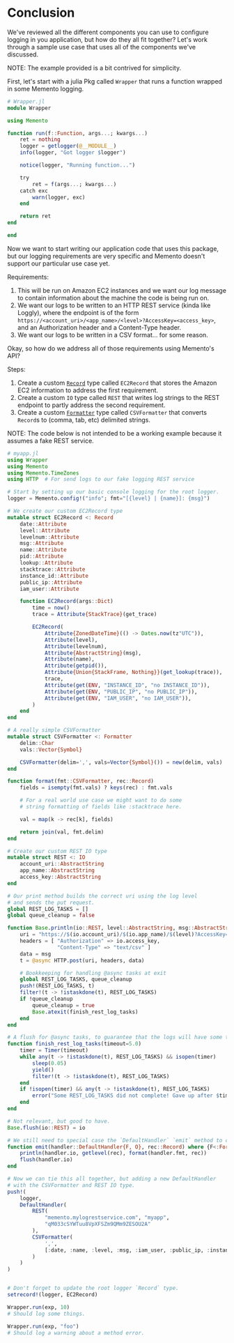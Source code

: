 # Conclusion

We've reviewed all the different components you can use to configure logging in you application, but how do they all fit together?
Let's work through a sample use case that uses all of the components we've discussed.

NOTE: The example provided is a bit contrived for simplicity.

First, let's start with a julia Pkg called `Wrapper` that runs a function wrapped in some Memento logging.

```julia
# Wrapper.jl
module Wrapper

using Memento

function run(f::Function, args...; kwargs...)
    ret = nothing
    logger = getlogger(@__MODULE__)
    info(logger, "Got logger $logger")

    notice(logger, "Running function...")

    try
        ret = f(args...; kwargs...)
    catch exc
        warn(logger, exc)
    end

    return ret
end

end
```

Now we want to start writing our application code that uses this package, but our logging requirements are very specific and Memento doesn't support our particular use case yet.

Requirements:

1. This will be run on Amazon EC2 instances and we want our log message to contain information about the machine the code is being run on.
2. We want our logs to be written to an HTTP REST service (kinda like Loggly), where the endpoint is of the form `https://<account_uri>/<app_name>/<level>?AccessKey=<access_key>`, and an Authorization header and a Content-Type header.
3. We want our logs to be written in a CSV format... for some reason.

Okay, so how do we address all of those requirements using Memento's API?

Steps:

1. Create a custom [`Record`](@ref) type called `EC2Record` that stores the Amazon EC2 information to address the first requirement.
2. Create a custom `IO` type called `REST` that writes log strings to the REST endpoint to partly address the second requirement.
3. Create a custom [`Formatter`](@ref) type called `CSVFormatter` that converts `Record`s to (comma, tab, etc) delimited strings.

NOTE: The code below is not intended to be a working example because it assumes a fake REST service.

```julia
# myapp.jl
using Wrapper
using Memento
using Memento.TimeZones
using HTTP  # For send logs to our fake logging REST service

# Start by setting up our basic console logging for the root logger.
logger = Memento.config!("info"; fmt="[{level} | {name}]: {msg}")

# We create our custom EC2Record type
mutable struct EC2Record <: Record
    date::Attribute
    level::Attribute
    levelnum::Attribute
    msg::Attribute
    name::Attribute
    pid::Attribute
    lookup::Attribute
    stacktrace::Attribute
    instance_id::Attribute
    public_ip::Attribute
    iam_user::Attribute

    function EC2Record(args::Dict)
        time = now()
        trace = Attribute{StackTrace}(get_trace)

        EC2Record(
            Attribute{ZonedDateTime}(() -> Dates.now(tz"UTC")),
            Attribute(level),
            Attribute(levelnum),
            Attribute{AbstractString}(msg),
            Attribute(name),
            Attribute(getpid()),
            Attribute{Union{StackFrame, Nothing}}(get_lookup(trace)),
            trace,
            Attribute(get(ENV, "INSTANCE_ID", "no INSTANCE_ID")),
            Attribute(get(ENV, "PUBLIC_IP", "no PUBLIC_IP")),
            Attribute(get(ENV, "IAM_USER", "no IAM_USER")),
        )
    end
end

# A really simple CSVFormatter
mutable struct CSVFormatter <: Formatter
    delim::Char
    vals::Vector{Symbol}

    CSVFormatter(delim=',', vals=Vector{Symbol}()) = new(delim, vals)
end

function format(fmt::CSVFormatter, rec::Record)
    fields = isempty(fmt.vals) ? keys(rec) : fmt.vals

    # For a real world use case we might want to do some
    # string formatting of fields like :stacktrace here.

    val = map(k -> rec[k], fields)

    return join(val, fmt.delim)
end

# Create our custom REST IO type
mutable struct REST <: IO
    account_uri::AbstractString
    app_name::AbstractString
    access_key::AbstractString
end

# Our print method builds the correct uri using the log level
# and sends the put request.
global REST_LOG_TASKS = []
global queue_cleanup = false

function Base.println(io::REST, level::AbstractString, msg::AbstractString)
    uri = "https://$(io.account_uri)/$(io.app_name)/$(level)?AccessKey=$(io.access_key)"
    headers = [ "Authorization" => io.access_key,
                "Content-Type" => "text/csv" ]
    data = msg
    t = @async HTTP.post(uri, headers, data)

    # Bookkeeping for handling @async tasks at exit
    global REST_LOG_TASKS, queue_cleanup
    push!(REST_LOG_TASKS, t)
    filter!(t -> !istaskdone(t), REST_LOG_TASKS)
    if !queue_cleanup
        queue_cleanup = true
        Base.atexit(finish_rest_log_tasks)
    end
end

# A flush for @async tasks, to guarantee that the logs will have some time to finish writing, hooked in with atexit lazily
function finish_rest_log_tasks(timeout=5.0)
    timer = Timer(timeout)
    while any(t -> !istaskdone(t), REST_LOG_TASKS) && isopen(timer)
        sleep(0.05)
        yield()
        filter!(t -> !istaskdone(t), REST_LOG_TASKS)
    end
    if !isopen(timer) && any(t -> !istaskdone(t), REST_LOG_TASKS)
        error("Some REST_LOG_TASKS did not complete! Gave up after $timeout seconds.")
    end
end

# Not relevant, but good to have.
Base.flush(io::REST) = io

# We still need to special case the `DefaultHandler` `emit` method to call  `println(io::REST, level, msg)` otherwise we will get an error "REST does not support byte I/O"
function emit(handler::DefaultHandler{F, O}, rec::Record) where {F<:Formatter, O<:REST}
    println(handler.io, getlevel(rec), format(handler.fmt, rec))
    flush(handler.io)
end

# Now we can tie this all together, but adding a new DefaultHandler
# with the CSVFormatter and REST IO type.
push!(
    logger,
    DefaultHandler(
        REST(
            "memento.mylogrestservice.com", "myapp",
            "qM033cSYWTuu8VpXFSZm9QMm9ZESOU2A"
        ),
        CSVFormatter(
            ',',
            [:date, :name, :level, :msg, :iam_user, :public_ip, :instance_id]
        )
    )
)


# Don't forget to update the root logger `Record` type.
setrecord!(logger, EC2Record)

Wrapper.run(exp, 10)
# Should log some things.

Wrapper.run(exp, "foo")
# Should log a warning about a method error.
```
